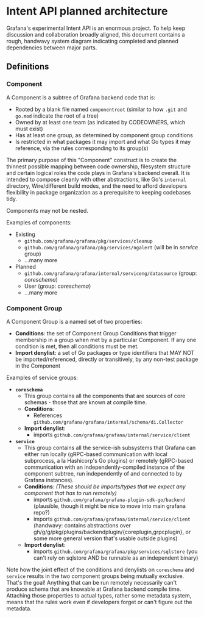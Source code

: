 # Intent API planned architecture

Grafana's experimental Intent API is an enormous project. To help keep discussion and collaboration broadly aligned, this document contains a rough, handwavy system diagram indicating completed and planned dependencies between major parts.

## Definitions

### Component

A Component is a subtree of Grafana backend code that is:

* Rooted by a blank file named `componentroot` (similar to how `.git` and `go.mod` indicate the root of a tree)
* Owned by at least one team (as indicated by CODEOWNERS, which must exist)
* Has at least one group, as determined by component group conditions
* Is restricted in what packages it may import and what Go types it may reference, via the rules corresponding to its group(s)

The primary purpose of this "Component" construct is to create the thinnest possible mapping between code ownership, filesystem structure and certain logical roles the code plays in Grafana's backend overall. It is intended to compose cleanly with other abstractions, like Go's `internal` directory, Wire/different build modes, and the need to afford developers flexibility in package organization as a prerequisite to keeping codebases tidy.

Components may not be nested.

Examples of components:

* Existing
  * `github.com/grafana/grafana/pkg/services/cleanup`
  * `github.com/grafana/grafana/pkg/services/ngalert` (will be in _service_ group)
  * ...many more
* Planned
  * `github.com/grafana/grafana/internal/serviceng/datasource` (group: _coreschema_)
  * User (group: _coreschema_)
  * ...many more

### Component Group

A Component Group is a named set of two properties:

* **Conditions**: the set of Component Group Conditions that trigger membership in a group when met by a particular Component. If any one condition is met, then all conditions must be met.
* **Import denylist**: a set of Go packages or type identifiers that MAY NOT be imported/referenced, directly or transitively, by any non-test package in the Component

Examples of service groups:

* **`coreschema`**
  * This group contains all the components that are sources of core schemas - those that are known at compile time.
  * **Conditions**:
    * References `github.com/grafana/grafana/internal/schema/di.Collector`
  * **Import denylist**:
    * imports `github.com/grafana/grafana/internal/service/client`
* **`service`**
  * This group contains all the service-ish subsystems that Grafana can either run locally (gRPC-based communication with local subprocess, a la Hashicorp's Go plugins) or remotely (gRPC-based communication with an independently-compiled instance of the component subtree, run independently of and connected to by Grafana instances).
  * **Conditions**: _(These should be imports/types that we expect any component that has to run remotely)_
    * imports `github.com/grafana/grafana-plugin-sdk-go/backend` (plausible, though it might be nice to move into main grafana repo?)
    * imports `github.com/grafana/grafana/internal/service/client` (handwavy: contains abstractions over gh/g/g/pkg/plugins/backendplugin/{coreplugin,grpcplugin}, or some more general version that's usable outside plugins)
  * **Import denylist**:
    * imports `github.com/grafana/grafana/pkg/services/sqlstore` (you can't rely on sqlstore AND be runnable as an independent binary)

Note how the joint effect of the conditions and denylists on `coreschema` and `service` results in the two component groups being mutually exclusive. That's the goal! Anything that can be run remotely necessarily can't produce schema that are knowable at Grafana backend compile time. Attaching those properties to actual types, rather some metadata system, means that the rules work even if developers forget or can't figure out the metadata.